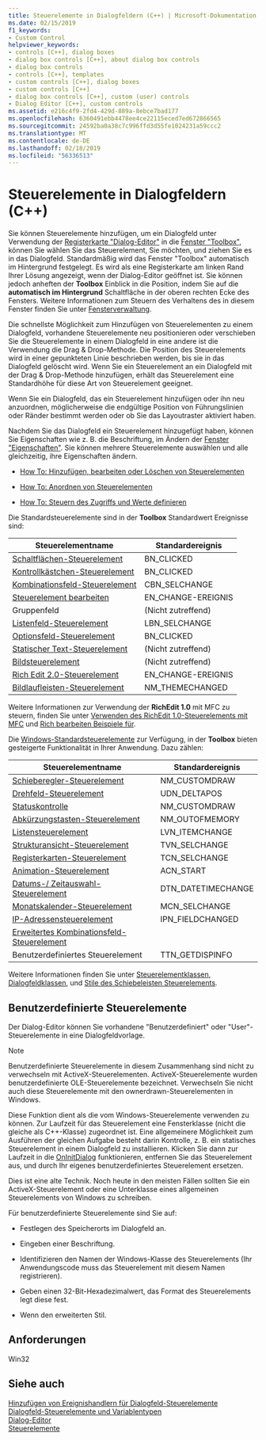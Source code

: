 ```yaml
---
title: Steuerelemente in Dialogfeldern (C++) | Microsoft-Dokumentation
ms.date: 02/15/2019
f1_keywords:
- Custom Control
helpviewer_keywords:
- controls [C++], dialog boxes
- dialog box controls [C++], about dialog box controls
- dialog box controls
- controls [C++], templates
- custom controls [C++], dialog boxes
- custom controls [C++]
- dialog box controls [C++], custom (user) controls
- Dialog Editor [C++], custom controls
ms.assetid: e216c4f9-2fd4-429d-889a-8ebce7bad177
ms.openlocfilehash: 6360491ebb4478ee4ce22115eced7ed672866565
ms.sourcegitcommit: 24592ba0a38c7c996ffd3d55fe1024231a59ccc2
ms.translationtype: MT
ms.contentlocale: de-DE
ms.lasthandoff: 02/18/2019
ms.locfileid: "56336513"
---
```

# <a name="controls-in-dialog-boxes-c"></a>Steuerelemente in Dialogfeldern (C++)

Sie können Steuerelemente hinzufügen, um ein Dialogfeld unter Verwendung der [Registerkarte "Dialog-Editor"](../windows/dialog-editor-tab-toolbox.md) in die [Fenster "Toolbox"](/visualstudio/ide/reference/toolbox), können Sie wählen Sie das Steuerelement, Sie möchten, und ziehen Sie es in das Dialogfeld. Standardmäßig wird das Fenster "Toolbox" automatisch im Hintergrund festgelegt. Es wird als eine Registerkarte am linken Rand Ihrer Lösung angezeigt, wenn der Dialog-Editor geöffnet ist. Sie können jedoch anheften der **Toolbox** Einblick in die Position, indem Sie auf die **automatisch im Hintergrund** Schaltfläche in der oberen rechten Ecke des Fensters. Weitere Informationen zum Steuern des Verhaltens des in diesem Fenster finden Sie unter [Fensterverwaltung](/visualstudio/ide/customizing-window-layouts-in-visual-studio).

Die schnellste Möglichkeit zum Hinzufügen von Steuerelementen zu einem Dialogfeld, vorhandene Steuerelemente neu positionieren oder verschieben Sie die Steuerelemente in einem Dialogfeld in eine andere ist die Verwendung die Drag & Drop-Methode. Die Position des Steuerelements wird in einer gepunkteten Linie beschrieben werden, bis sie in das Dialogfeld gelöscht wird. Wenn Sie ein Steuerelement an ein Dialogfeld mit der Drag & Drop-Methode hinzufügen, erhält das Steuerelement eine Standardhöhe für diese Art von Steuerelement geeignet.

Wenn Sie ein Dialogfeld, das ein Steuerelement hinzufügen oder ihn neu anzuordnen, möglicherweise die endgültige Position von Führungslinien oder Ränder bestimmt werden oder ob Sie das Layoutraster aktiviert haben.

Nachdem Sie das Dialogfeld ein Steuerelement hinzugefügt haben, können Sie Eigenschaften wie z. B. die Beschriftung, im Ändern der [Fenster "Eigenschaften"](/visualstudio/ide/reference/properties-window). Sie können mehrere Steuerelemente auswählen und alle gleichzeitig, ihre Eigenschaften ändern.

- [How To: Hinzufügen, bearbeiten oder Löschen von Steuerelementen](adding-editing-or-deleting-controls.md)

- [How To: Anordnen von Steuerelementen](../windows/arrangement-of-controls-on-dialog-boxes.md)

- [How To: Steuern des Zugriffs und Werte definieren](../windows/defining-mnemonics-access-keys.md)

Die Standardsteuerelemente sind in der **Toolbox** Standardwert Ereignisse sind:

|Steuerelementname|Standardereignis|
|---|---|
|[Schaltflächen-Steuerelement](../mfc/reference/cbutton-class.md)|BN_CLICKED|
|[Kontrollkästchen-Steuerelement](../mfc/reference/styles-used-by-mfc.md#button-styles)|BN_CLICKED|
|[Kombinationsfeld-Steuerelement](../mfc/reference/ccombobox-class.md)|CBN_SELCHANGE|
|[Steuerelement bearbeiten](../mfc/reference/cedit-class.md)|EN_CHANGE-EREIGNIS|
|Gruppenfeld|(Nicht zutreffend)|
|[Listenfeld-Steuerelement](../mfc/reference/clistbox-class.md)|LBN_SELCHANGE|
|[Optionsfeld-Steuerelement](../mfc/reference/styles-used-by-mfc.md#button-styles)|BN_CLICKED|
|[Statischer Text-Steuerelement](../mfc/reference/cstatic-class.md)|(Nicht zutreffend)|
|[Bildsteuerelement](../mfc/reference/cpictureholder-class.md)|(Nicht zutreffend)|
|[Rich Edit 2.0-Steuerelement](../mfc/using-cricheditctrl.md)|EN_CHANGE-EREIGNIS|
|[Bildlaufleisten-Steuerelement](../mfc/reference/cscrollbar-class.md)|NM_THEMECHANGED|

Weitere Informationen zur Verwendung der **RichEdit 1.0** mit MFC zu steuern, finden Sie unter [Verwenden des RichEdit 1.0-Steuerelements mit MFC](../windows/using-the-richedit-1-0-control-with-mfc.md) und [Rich bearbeiten Beispiele für](../mfc/rich-edit-control-examples.md).

Die [Windows-Standardsteuerelemente](../mfc/controls-mfc.md) zur Verfügung, in der **Toolbox** bieten gesteigerte Funktionalität in Ihrer Anwendung. Dazu zählen:

|Steuerelementname|Standardereignis|
|---|---|
|[Schieberegler-Steuerelement](../mfc/slider-control-styles.md)|NM_CUSTOMDRAW|
|[Drehfeld-Steuerelement](../mfc/using-cspinbuttonctrl.md)|UDN_DELTAPOS|
|[Statuskontrolle](../mfc/styles-for-the-progress-control.md)|NM_CUSTOMDRAW|
|[Abkürzungstasten-Steuerelement](../mfc/using-a-hot-key-control.md)|NM_OUTOFMEMORY|
|[Listensteuerelement](../mfc/list-control-and-list-view.md)|LVN_ITEMCHANGE|
|[Strukturansicht-Steuerelement](../mfc/tree-control-styles.md)|TVN_SELCHANGE|
|[Registerkarten-Steuerelement](../mfc/tab-controls-and-property-sheets.md)|TCN_SELCHANGE|
|[Animation-Steuerelement](../mfc/using-an-animation-control.md)|ACN_START|
|[Datums-/ Zeitauswahl-Steuerelement](../mfc/creating-the-date-and-time-picker-control.md)|DTN_DATETIMECHANGE|
|[Monatskalender-Steuerelement](../mfc/month-calendar-control-examples.md)|MCN_SELCHANGE|
|[IP-Adressensteuerelement](../mfc/reference/cipaddressctrl-class.md)|IPN_FIELDCHANGED|
|[Erweitertes Kombinationsfeld-Steuerelement](../mfc/creating-an-extended-combo-box-control.md)||
|Benutzerdefiniertes Steuerelement|TTN_GETDISPINFO|

Weitere Informationen finden Sie unter [Steuerelementklassen](../mfc/control-classes.md), [Dialogfeldklassen](../mfc/dialog-box-classes.md), und [Stile des Schiebeleisten Steuerelements](../mfc/reference/styles-used-by-mfc.md#scroll-bar-styles).

## <a name="custom-controls"></a>Benutzerdefinierte Steuerelemente

Der Dialog-Editor können Sie vorhandene "Benutzerdefiniert" oder "User"-Steuerelemente in eine Dialogfeldvorlage.

> [!NOTE]
> Benutzerdefinierte Steuerelemente in diesem Zusammenhang sind nicht zu verwechseln mit ActiveX-Steuerelementen. ActiveX-Steuerelemente wurden benutzerdefinierte OLE-Steuerelemente bezeichnet. Verwechseln Sie nicht auch diese Steuerelemente mit den ownerdrawn-Steuerelementen in Windows.

Diese Funktion dient als die vom Windows-Steuerelemente verwenden zu können. Zur Laufzeit für das Steuerelement eine Fensterklasse (nicht die gleiche als C++-Klasse) zugeordnet ist. Eine allgemeinere Möglichkeit zum Ausführen der gleichen Aufgabe besteht darin Kontrolle, z. B. ein statisches Steuerelement in einem Dialogfeld zu installieren. Klicken Sie dann zur Laufzeit in die [OnInitDialog](../mfc/reference/cdialog-class.md#oninitdialog) funktionieren, entfernen Sie das Steuerelement aus, und durch Ihr eigenes benutzerdefiniertes Steuerelement ersetzen.

Dies ist eine alte Technik. Noch heute in den meisten Fällen sollten Sie ein ActiveX-Steuerelement oder eine Unterklasse eines allgemeinen Steuerelements von Windows zu schreiben.

Für benutzerdefinierte Steuerelemente sind Sie auf:

- Festlegen des Speicherorts im Dialogfeld an.

- Eingeben einer Beschriftung.

- Identifizieren den Namen der Windows-Klasse des Steuerelements (Ihr Anwendungscode muss das Steuerelement mit diesem Namen registrieren).

- Geben einen 32-Bit-Hexadezimalwert, das Format des Steuerelements legt diese fest.

- Wenn den erweiterten Stil.

## <a name="requirements"></a>Anforderungen

Win32

## <a name="see-also"></a>Siehe auch

[Hinzufügen von Ereignishandlern für Dialogfeld-Steuerelemente](../windows/adding-event-handlers-for-dialog-box-controls.md)<br/>
[Dialogfeld-Steuerelemente und Variablentypen](../ide/dialog-box-controls-and-variable-types.md)<br/>
[Dialog-Editor](../windows/dialog-editor.md)<br/>
[Steuerelemente](../mfc/controls-mfc.md)<br/>